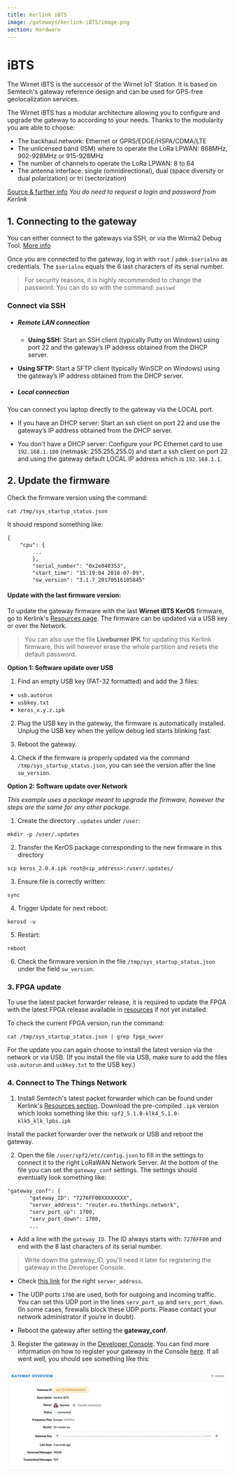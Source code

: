 ```yaml
---
title: Kerlink iBTS
image: /gateways/kerlink-iBTS/image.png
section: Hardware
---
```


# iBTS

The Wirnet iBTS is the successor of the Wirnet IoT Station. It is based on Semtech's gateway reference design and can be used for GPS-free geolocalization services.

The Wirnet iBTS has a modular architecture allowing you to configure and upgrade the gateway to according to your needs. Thanks to the modularity you are able to choose:

* The backhaul network: Ethernet or GPRS/EDGE/HSPA/CDMA/LTE
* The unlicensed band (ISM) where to operate the LoRa LPWAN: 868MHz, 902-928MHz or 915-928MHz
* The number of channels to operate the LoRa LPWAN: 8 to 64
* The antenna interface: single (omnidirectional), dual (space diversity or dual polarization) or tri (sectorization) 


[Source & further info](http://wikikerlink.fr/wirnet-ibts/doku.php)
*You do need to request a login and password from Kerlink*


## 1. Connecting to the gateway

You can either connect to the gateways via SSH, or via the Wirma2 Debug Tool. [More info](http://wikikerlink.fr/wirnet-ibts/doku.php?id=wiki:connect)

Once you are connected to the gateway, log in with `root` / `pdmk-$serialno` as credentials. The `$serialno` equals the 6 last characters of its serial number. 

> For security reasons, it is highly recommended to change the password. You can do so with the command: `passwd`

### Connect via SSH 

* ##### Remote LAN connection

  * **Using SSH:** Start an SSH client (typically Putty on Windows) using port 22 and the gateway’s IP address obtained from the DHCP server.

 * **Using SFTP:** Start a SFTP client (typically WinSCP on Windows) using the gateway’s IP address obtained from the DHCP server.


* ##### Local connection

 You can connect you laptop directly to the gateway via the LOCAL port. 

  * If you have an DHCP server: Start an ssh client on port 22 and use the gateway’s IP address obtained from the DHCP server. 

  * You don't have a DHCP server: Configure your PC Ethernet card to use `192.168.1.100` (netmask: 255.255.255.0) and start a ssh client on port 22 and using the gateway default LOCAL IP address which is `192.168.1.1`.


## 2. Update the firmware

Check the firmware version using the command:

```
cat /tmp/sys_startup_status.json

```

It should respond something like:

```
{
    "cpu": {
        ...
        }, 
        "serial_number": "0x2e040353", 
        "start_time": "15:19:04 2018-07-09", 
        "sw_version": "3.1.7_20170516105845"
```


#### Update with the last firmware version:

To update the gateway firmware with the last **Wirnet iBTS KerOS** firmware, go to Kerlink's [Resources page](http://wikikerlink.fr/wirnet-ibts/doku.php?id=wiki:resources#ibts_keros_firmware). The firmware can be updated via a USB key or over the Network.

> You can also use the file **Liveburner IPK** for updating this Kerlink firmware, this will however erase the whole partition and resets the default password. 

**Option 1: Software update over USB**

1. Find an empty USB key (FAT-32 formatted) and add the 3 files:

 * `usb.autorun`
 * `usbkey.txt`
 * `keros_x.y.z.ipk`

2. Plug the USB key in the gateway, the firmware is automatically installed. Unplug the USB key when the yellow debug led starts blinking fast.

3. Reboot the gateway.

4. Check if the firmware is properly updated via the command `/tmp/sys_startup_status.json`, you can see the version after the line `sw_version`.


**Option 2: Software update over Network**

*This example uses a package meant to upgrade the firmware, however the steps are the same for any other package.*

1. Create the directory `.updates` under `/user`:
 
 ```
 mkdir -p /user/.updates
 ```

2. Transfer the KerOS package corresponding to the new firmware in this directory

 ```
 scp keros_2.0.4.ipk root@<ip_address>:/user/.updates/
 ```

3. Ensure file is correctly written:
 
 ```
 sync 
 ```

4. Trigger Update for next reboot:
 
 ```
 kerosd -u 
 ```

5. Restart:

 ```
 reboot
 ```

6. Check the firmware version in the file `/tmp/sys_startup_status.json` under the field `sw_version`.



### 3. FPGA update

To use the latest packet forwarder release, it is required to update the FPGA with the latest FPGA release available in [resources](http://wikikerlink.fr/wirnet-ibts/doku.php?id=wiki:resources#fpga_updater) if not yet installed.

To check the current FPGA version, run the command:

```
cat /tmp/sys_startup_status.json | grep fpga_swver
```

For the update you can again choose to install the latest version via the network or via USB. (If you install the file via USB, make sure to add the files `usb.autorun` and `usbkey.txt` to the USB key.)
 
### 4. Connect to The Things Network

1. Install Semtech's latest packet forwarder which can be found under Kerlink's [Resources section](http://wikikerlink.fr/wirnet-ibts/doku.php?id=wiki:resources#semtech_packet_forwarder_v2). Download the pre-compiled `.ipk` version which looks something like this: `spf2_5.1.0-klk4_5.1.0-klk5_klk_lpbs.ipk`

 Install the packet forwarder over the network or USB and reboot the gateway.

2. Open the file `/user/spf2/etc/config.json` to fill in the settings to connect it to the right LoRaWAN Network Server. At the bottom of the file you can set the `gateway_conf` settings. The settings should eventually look something like: 

 ```
 "gateway_conf": {         
        "gateway_ID": "7276FF00XXXXXXXX",
        "server_address": "router.eu.thethings.network",
        "serv_port_up": 1700,                                                                                                                                 
        "serv_port_down": 1700,
        ...
 ```   

 * Add a line with the `gateway_ID`. The ID always starts with: `7276FF00` and end with the 8 last characters of its serial number. 
 > Write down the gateway_ID, you'll need it later for registering the gateway in the Developer Console.

 * Check [this link](https://www.thethingsnetwork.org/docs/gateways/packet-forwarder/semtech-udp.html#router-addresses) for the right `server_address`. 

 * The UDP ports `1700` are used, both for outgoing and incoming traffic. You can set this UDP port in the lines `serv_port_up` and `serv_port_down`. (In some cases, firewalls block these UDP ports. Please contact your network administrator if you’re in doubt).

 * Reboot the gateway after setting the **gateway_conf**.

     
3. Register the gateway in the [Developer Console](https://console.thethingsnetwork.org/). You can find more information on how to register your gateway in the Console [here](https://www.thethingsnetwork.org/docs/gateways/registration.html). If all went well, you should see something like this:

 ![Kerlink iBTS Console](ibts.png)

